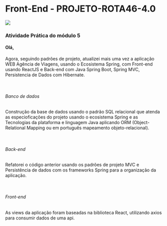 <body style="font-color:ambar">
<h1> Front-End - PROJETO-ROTA46-4.0 </h1>
<img src="https://i.imgur.com/k2txCZH.png">


<h3>Atividade Prática do módulo 5</h3>

<h4>Olá,</h4>

<p>Agora, seguindo padrões de projeto, atualizei mais uma vez a aplicação WEB Agência de Viagens, usando o Ecosistema Spring, com Front-end usando ReactJS e Back-end com Java Spring Boot, Spring MVC, Persistencia de Dados com Hibernate. 
</p><br />
<h6>Banco de dados</h6>  
<p>Construção da base de dados usando o padrão SQL relacional que atenda as especioficações do projeto usando o ecosistema Spring e as Tecnologias da plataforma e linguagem Java aplicando ORM (Object-Relational Mapping ou em português mapeamento objeto-relacional).   
</p><br />
<h6>Back-end</h6>  
<p>Refatorei o código anterior usando os padrões de projeto MVC e Persistência de dados com os frameworks Spring para a organização da aplicação. 
</p><br />
<h6>Front-end</h6> 
<p>As views da aplicação foram baseadas na biblioteca React, utilizando axios para consumir dados de uma api. 
</p>
</body>


